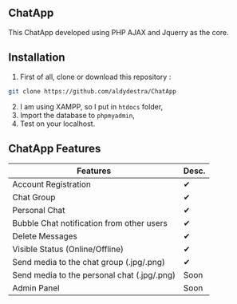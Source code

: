 ## ChatApp ##

This ChatApp developed using PHP AJAX and Jquerry as the core.

## Installation ##

1. First of all, clone or download this repository :
```bash
git clone https://github.com/aldydestra/ChatApp
```
2. I am using XAMPP, so I put in `htdocs` folder,
3. Import the database to `phpmyadmin`,
4. Test on your localhost.

## ChatApp Features ##

| Features                                                              | Desc.  |
|---------------------------------------------------------------|---|
| Account Registration                                               | ✔ |
| Chat Group                                            | ✔ |
| Personal Chat                                                  | ✔ |
| Bubble Chat notification from other users                                               | ✔ |
| Delete Messages                                              | ✔ |
| Visible Status (Online/Offline)               | ✔ |
| Send media to the chat group (.jpg/.png)                                              | ✔ |
| Send media to the personal chat (.jpg/.png)                     | Soon |
| Admin Panel                                    | Soon |
